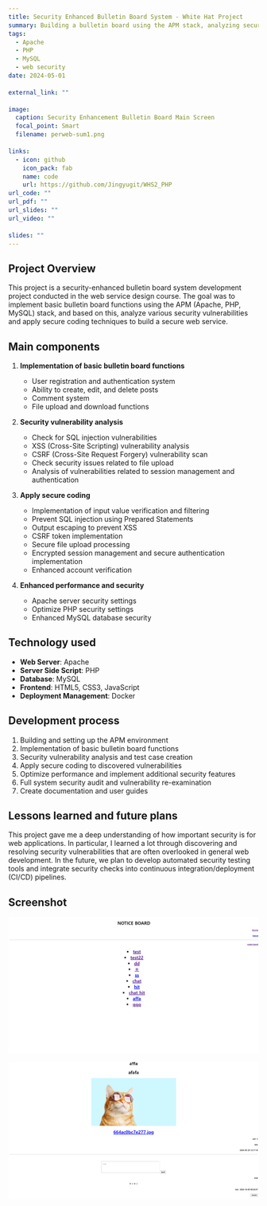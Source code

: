 ```yaml
---
title: Security Enhanced Bulletin Board System - White Hat Project
summary: Building a bulletin board using the APM stack, analyzing security vulnerabilities, and applying secure coding
tags:
  - Apache
  - PHP
  - MySQL
  - web security
date: 2024-05-01

external_link: ""

image:
  caption: Security Enhancement Bulletin Board Main Screen
  focal_point: Smart
  filename: perweb-sum1.png

links:
  - icon: github
    icon_pack: fab
    name: code
    url: https://github.com/Jingyugit/WHS2_PHP
url_code: ""
url_pdf: ""
url_slides: ""
url_video: ""

slides: ""
---
```


## Project Overview

This project is a security-enhanced bulletin board system development project conducted in the web service design course. The goal was to implement basic bulletin board functions using the APM (Apache, PHP, MySQL) stack, and based on this, analyze various security vulnerabilities and apply secure coding techniques to build a secure web service.

## Main components

1. **Implementation of basic bulletin board functions**
   - User registration and authentication system
   - Ability to create, edit, and delete posts
   - Comment system
   - File upload and download functions

2. **Security vulnerability analysis**
   - Check for SQL injection vulnerabilities
   - XSS (Cross-Site Scripting) vulnerability analysis
   - CSRF (Cross-Site Request Forgery) vulnerability scan
   - Check security issues related to file upload
   - Analysis of vulnerabilities related to session management and authentication

3. **Apply secure coding**
   - Implementation of input value verification and filtering
   - Prevent SQL injection using Prepared Statements
   - Output escaping to prevent XSS
   - CSRF token implementation
   - Secure file upload processing
   - Encrypted session management and secure authentication implementation
   - Enhanced account verification

4. **Enhanced performance and security**
   - Apache server security settings
   - Optimize PHP security settings
   - Enhanced MySQL database security

## Technology used

- **Web Server**: Apache
- **Server Side Script**: PHP
- **Database**: MySQL
- **Frontend**: HTML5, CSS3, JavaScript
- **Deployment Management**: Docker

## Development process

1. Building and setting up the APM environment
2. Implementation of basic bulletin board functions
3. Security vulnerability analysis and test case creation
4. Apply secure coding to discovered vulnerabilities
5. Optimize performance and implement additional security features
6. Full system security audit and vulnerability re-examination
7. Create documentation and user guides

## Lessons learned and future plans

This project gave me a deep understanding of how important security is for web applications. In particular, I learned a lot through discovering and resolving security vulnerabilities that are often overlooked in general web development. In the future, we plan to develop automated security testing tools and integrate security checks into continuous integration/deployment (CI/CD) pipelines.

## Screenshot

![main page](perweb1.png "main screen")

![Post page](perweb11.png "Post screen")